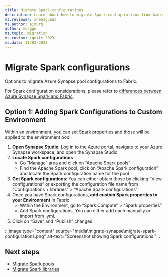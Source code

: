 ```yaml
---
title: Migrate Spark configurations
description: Learn about how to migrate Spark configurations from Azure Synapse Spark to Fabric.
ms.reviewer: snehagunda
ms.author: aimurg
author: murggu
ms.topic: migration
ms.custom: ignite-2023
ms.date: 11/03/2023
---
```


# Migrate Spark configurations

Options to migrate Azure Synapse pool configurations to Fabric.

For Spark configuration considerations, please refer to [differences between Azure Synapse Spark and Fabric](TBC).

## Option 1: Adding Spark Configurations to Custom Environment

Within an environment, you can set Spark properties and those will be applied to the environment pool.

1.	**Open Synapse Studio**: Log in to the Azure portal, navigate to your Azure Synapse workspace, and open the Synapse Studio
1.	**Locate Spark configurations**
    * Go “Manage” area and click on “Apache Spark pools”
    * Find the Apache Spark pool, click on “Apache Spark configuration” and locate the Spark configuration name for the pool
1.	**Get Spark configurations**: You can either obtain those by clicking “View configurations” or exporting the configuration file name from “Configurations + libraries” > “Apache Spark configurations”
1.	Once you have Spark configurations, **add custom Spark properties to your Environment** in Fabric
    * Within the Environment, go to “Spark Compute” > “Spark properties”
    * Add Spark configurations. You can either add each manually or import from .yml.
1.	Click on “Save” and “Publish” changes

:::image type="content" source="media\migrate-synapse\migrate-spark-configurations.png" alt-text="Screenshot showing Spark configurations.":::

## Next steps

- [Migrate Spark pools](migrate-synapse-spark-pools.md)
- [Migrate Spark libraries](migrate-synapse-spark-libraries.md)